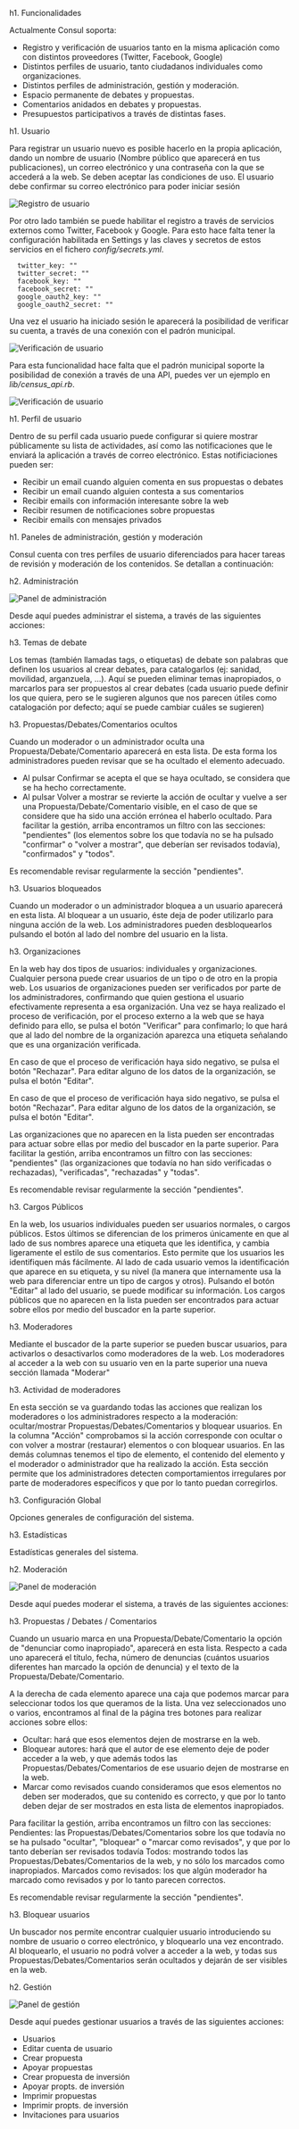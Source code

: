 h1. Funcionalidades

Actualmente Consul soporta: 

* Registro y verificación de usuarios tanto en la misma aplicación como con distintos proveedores (Twitter, Facebook, Google) 
* Distintos perfiles de usuario, tanto ciudadanos individuales como organizaciones. 
* Distintos perfiles de administración, gestión y moderación. 
* Espacio permanente de debates y propuestas. 
* Comentarios anidados en debates y propuestas. 
* Presupuestos participativos a través de distintas fases. 

h1. Usuario

Para registrar un usuario nuevo es posible hacerlo en la propia aplicación, dando un nombre de usuario (Nombre público que aparecerá en tus publicaciones), un correo electrónico y una contraseña con la que se accederá a la web. Se deben aceptar las condiciones de uso. El usuario debe confirmar su correo electrónico para poder iniciar sesión

![Registro de usuario](doc/imgs/user_registration.png?raw=true "Registro de usuario")

Por otro lado también se puede habilitar el registro a través de servicios externos como Twitter, Facebook y Google. Para esto hace falta tener la configuración habilitada en Settings y las claves y secretos de estos servicios en el fichero *config/secrets.yml*. 

```
  twitter_key: ""
  twitter_secret: ""
  facebook_key: ""
  facebook_secret: ""
  google_oauth2_key: ""
  google_oauth2_secret: ""
```

Una vez el usuario ha iniciado sesión le aparecerá la posibilidad de verificar su cuenta, a través de una conexión con el padrón municipal. 

![Verificación de usuario](doc/imgs/user_preverification.png?raw=true "Verificación de usuario")

Para esta funcionalidad hace falta que el padrón municipal soporte la posibilidad de conexión a través de una API, puedes ver un ejemplo en *lib/census_api.rb*.

![Verificación de usuario](doc/imgs/user_verification.png?raw=true "Verificación de usuario")

h1. Perfil de usuario

Dentro de su perfil cada usuario puede configurar si quiere mostrar públicamente su lista de actividades, así como las notificaciones que le enviará la aplicación a través de correo electrónico. Estas notificiaciones pueden ser: 

* Recibir un email cuando alguien comenta en sus propuestas o debates
* Recibir un email cuando alguien contesta a sus comentarios
* Recibir emails con información interesante sobre la web
* Recibir resumen de notificaciones sobre propuestas
* Recibir emails con mensajes privados

h1. Paneles de administración, gestión y moderación 

Consul cuenta con tres perfiles de usuario diferenciados para hacer tareas de revisión y moderación de los contenidos. Se detallan a continuación: 

h2. Administración

![Panel de administración](doc/imgs/panel_administration.png?raw=true "Panel de administración")

Desde aquí puedes administrar el sistema, a través de las siguientes acciones:

h3. Temas de debate

Los temas (también llamadas tags, o etiquetas) de debate son palabras que definen los usuarios al crear debates, para catalogarlos (ej: sanidad, movilidad, arganzuela, ...). Aquí se pueden eliminar temas inapropiados, o marcarlos para ser propuestos al crear debates (cada usuario puede definir los que quiera, pero se le sugieren algunos que nos parecen útiles como catalogación por defecto; aquí se puede cambiar cuáles se sugieren)

h3. Propuestas/Debates/Comentarios ocultos

Cuando un moderador o un administrador oculta una Propuesta/Debate/Comentario aparecerá en esta lista. De esta forma los administradores pueden revisar que se ha ocultado el elemento adecuado.
* Al pulsar Confirmar se acepta el que se haya ocultado, se considera que se ha hecho correctamente.
* Al pulsar Volver a mostrar se revierte la acción de ocultar y vuelve a ser una Propuesta/Debate/Comentario visible, en el caso de que se considere que ha sido una acción errónea el haberlo ocultado.
Para facilitar la gestión, arriba encontramos un filtro con las secciones: "pendientes" (los elementos sobre los que todavía no se ha pulsado "confirmar" o "volver a mostrar", que deberían ser revisados todavía), "confirmados" y "todos".

Es recomendable revisar regularmente la sección "pendientes".

h3. Usuarios bloqueados

Cuando un moderador o un administrador bloquea a un usuario aparecerá en esta lista. Al bloquear a un usuario, éste deja de poder utilizarlo para ninguna acción de la web. Los administradores pueden desbloquearlos pulsando el botón al lado del nombre del usuario en la lista.

h3. Organizaciones

En la web hay dos tipos de usuarios: individuales y organizaciones. Cualquier persona puede crear usuarios de un tipo o de otro en la propia web. Los usuarios de organizaciones pueden ser verificados por parte de los administradores, confirmando que quien gestiona el usuario efectivamente representa a esa organización. Una vez se haya realizado el proceso de verificación, por el proceso externo a la web que se haya definido para ello, se pulsa el botón "Verificar" para confimarlo; lo que hará que al lado del nombre de la organización aparezca una etiqueta señalando que es una organización verificada.

En caso de que el proceso de verificación haya sido negativo, se pulsa el botón "Rechazar". Para editar alguno de los datos de la organización, se pulsa el botón "Editar".

En caso de que el proceso de verificación haya sido negativo, se pulsa el botón "Rechazar". Para editar alguno de los datos de la organización, se pulsa el botón "Editar".

Las organizaciones que no aparecen en la lista pueden ser encontradas para actuar sobre ellas por medio del buscador en la parte superior. Para facilitar la gestión, arriba encontramos un filtro con las secciones: "pendientes" (las organizaciones que todavía no han sido verificadas o rechazadas), "verificadas", "rechazadas" y "todas".

Es recomendable revisar regularmente la sección "pendientes".

h3. Cargos Públicos

En la web, los usuarios individuales pueden ser usuarios normales, o cargos públicos. Estos últimos se diferencian de los primeros únicamente en que al lado de sus nombres aparece una etiqueta que les identifica, y cambia ligeramente el estilo de sus comentarios. Esto permite que los usuarios les identifiquen más fácilmente. Al lado de cada usuario vemos la identificación que aparece en su etiqueta, y su nivel (la manera que internamente usa la web para diferenciar entre un tipo de cargos y otros). Pulsando el botón "Editar" al lado del usuario, se puede modificar su información. Los cargos públicos que no aparecen en la lista pueden ser encontrados para actuar sobre ellos por medio del buscador en la parte superior.

h3. Moderadores

Mediante el buscador de la parte superior se pueden buscar usuarios, para activarlos o desactivarlos como moderadores de la web. Los moderadores al acceder a la web con su usuario ven en la parte superior una nueva sección llamada "Moderar"

h3. Actividad de moderadores

En esta sección se va guardando todas las acciones que realizan los moderadores o los administradores respecto a la moderación: ocultar/mostrar Propuestas/Debates/Comentarios y bloquear usuarios. En la columna "Acción" comprobamos si la acción corresponde con ocultar o con volver a mostrar (restaurar) elementos o con bloquear usuarios. En las demás columnas tenemos el tipo de elemento, el contenido del elemento y el moderador o administrador que ha realizado la acción. Esta sección permite que los administradores detecten comportamientos irregulares por parte de moderadores específicos y que por lo tanto puedan corregirlos.

h3. Configuración Global

Opciones generales de configuración del sistema.

h3. Estadísticas

Estadísticas generales del sistema.

h2. Moderación 

![Panel de moderación](doc/imgs/panel_moderation.png?raw=true "Panel de moderación")

Desde aquí puedes moderar el sistema, a través de las siguientes acciones:

h3. Propuestas / Debates / Comentarios

Cuando un usuario marca en una Propuesta/Debate/Comentario la opción de "denunciar como inapropiado", aparecerá en esta lista. Respecto a cada uno aparecerá el título, fecha, número de denuncias (cuántos usuarios diferentes han marcado la opción de denuncia) y el texto de la Propuesta/Debate/Comentario.

A la derecha de cada elemento aparece una caja que podemos marcar para seleccionar todos los que queramos de la lista. Una vez seleccionados uno o varios, encontramos al final de la página tres botones para realizar acciones sobre ellos:

* Ocultar: hará que esos elementos dejen de mostrarse en la web.
* Bloquear autores: hará que el autor de ese elemento deje de poder acceder a la web, y que además todos las Propuestas/Debates/Comentarios de ese usuario dejen de mostrarse en la web.
* Marcar como revisados cuando consideramos que esos elementos no deben ser moderados, que su contenido es correcto, y que por lo tanto deben dejar de ser mostrados en esta lista de elementos inapropiados.

Para facilitar la gestión, arriba encontramos un filtro con las secciones:
Pendientes: las Propuestas/Debates/Comentarios sobre los que todavía no se ha pulsado "ocultar", "bloquear" o "marcar como revisados", y que por lo tanto deberían ser revisados todavía
Todos: mostrando todos las Propuestas/Debates/Comentarios de la web, y no sólo los marcados como inapropiados.
Marcados como revisados: los que algún moderador ha marcado como revisados y por lo tanto parecen correctos.

Es recomendable revisar regularmente la sección "pendientes".

h3. Bloquear usuarios

Un buscador nos permite encontrar cualquier usuario introduciendo su nombre de usuario o correo electrónico, y bloquearlo una vez encontrado. Al bloquearlo, el usuario no podrá volver a acceder a la web, y todas sus Propuestas/Debates/Comentarios serán ocultados y dejarán de ser visibles en la web.

h2. Gestión

![Panel de gestión](doc/imgs/panel_management.png?raw=true "Panel de gestión")

Desde aquí puedes gestionar usuarios a través de las siguientes acciones:

* Usuarios
* Editar cuenta de usuario
* Crear propuesta
* Apoyar propuestas
* Crear propuesta de inversión
* Apoyar propts. de inversión
* Imprimir propuestas
* Imprimir propts. de inversión
* Invitaciones para usuarios
